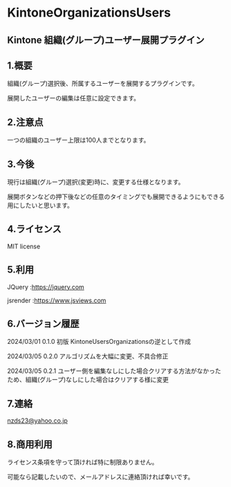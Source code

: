 # KintoneOrganizationsUsers

## Kintone 組織(グループ)ユーザー展開プラグイン

## 1.概要

組織(グループ)選択後、所属するユーザーを展開するプラグインです。

展開したユーザーの編集は任意に設定できます。

## 2.注意点

一つの組織のユーザー上限は100人までとなります。

## 3.今後

現行は組織(グループ)選択(変更)時に、変更する仕様となります。

展開ボタンなどの押下後などの任意のタイミングでも展開できるようにもできる用にしたいと思います。

## 4.ライセンス

MIT license

## 5.利用

JQuery   :https://jquery.com

jsrender :https://www.jsviews.com


## 6.バージョン履歴

 2024/03/01 0.1.0 初版 KintoneUsersOrganizationsの逆として作成

 2024/03/05 0.2.0 アルゴリズムを大幅に変更、不具合修正

 2024/03/05 0.2.1 ユーザー側を編集なしにした場合クリアする方法がなかったため、組織(グループ)なしにした場合はクリアする様に変更


## 7.連絡

nzds23@yahoo.co.jp

## 8.商用利用

ライセンス条項を守って頂ければ特に制限ありません。

可能なら記載したいので、メールアドレスに連絡頂ければ幸いです。

